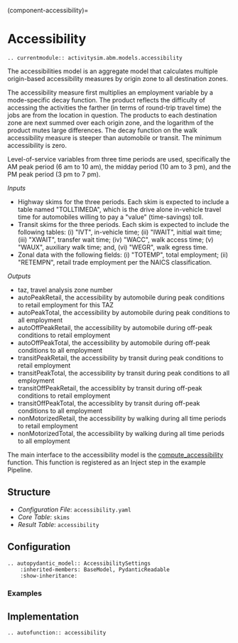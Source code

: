(component-accessibility)=
# Accessibility

```{eval-rst}
.. currentmodule:: activitysim.abm.models.accessibility
```

The accessibilities model is an aggregate model that calculates multiple origin-based accessibility
measures by origin zone to all destination zones.

The accessibility measure first multiplies an employment variable by a mode-specific decay function.  The
product reflects the difficulty of accessing the activities the farther (in terms of round-trip travel time)
the jobs are from the location in question. The products to each destination zone are next summed over
each origin zone, and the logarithm of the product mutes large differences.  The decay function on
the walk accessibility measure is steeper than automobile or transit.  The minimum accessibility is zero.

Level-of-service variables from three time periods are used, specifically the AM peak period (6 am to 10 am), the
midday period (10 am to 3 pm), and the PM peak period (3 pm to 7 pm).

*Inputs*

* Highway skims for the three periods.  Each skim is expected to include a table named "TOLLTIMEDA", which is the drive alone in-vehicle travel time for automobiles willing to pay a "value" (time-savings) toll.
* Transit skims for the three periods.  Each skim is expected to include the following tables: (i) "IVT", in-vehicle time; (ii) "IWAIT", initial wait time; (iii) "XWAIT", transfer wait time; (iv) "WACC", walk access time; (v) "WAUX", auxiliary walk time; and, (vi) "WEGR", walk egress time.
* Zonal data with the following fields: (i) "TOTEMP", total employment; (ii) "RETEMPN", retail trade employment per the NAICS classification.

*Outputs*

* taz, travel analysis zone number
* autoPeakRetail, the accessibility by automobile during peak conditions to retail employment for this TAZ
* autoPeakTotal, the accessibility by automobile during peak conditions to all employment
* autoOffPeakRetail, the accessibility by automobile during off-peak conditions to retail employment
* autoOffPeakTotal, the accessibility by automobile during off-peak conditions to all employment
* transitPeakRetail, the accessibility by transit during peak conditions to retail employment
* transitPeakTotal, the accessibility by transit during peak conditions to all employment
* transitOffPeakRetail, the accessiblity by transit during off-peak conditions to retail employment
* transitOffPeakTotal, the accessiblity by transit during off-peak conditions to all employment
* nonMotorizedRetail, the accessibility by walking during all time periods to retail employment
* nonMotorizedTotal, the accessibility by walking during all time periods to all employment

The main interface to the accessibility model is the
[compute_accessibility](activitysim.abm.models.accessibility.compute_accessibility)
function.  This function is registered as an Inject step in the example Pipeline.

## Structure

- *Configuration File*: `accessibility.yaml`
- *Core Table*: `skims`
- *Result Table*: `accessibility`


## Configuration

```{eval-rst}
.. autopydantic_model:: AccessibilitySettings
    :inherited-members: BaseModel, PydanticReadable
    :show-inheritance:
```

### Examples

## Implementation

```{eval-rst}
.. autofunction:: accessibility
```
